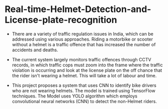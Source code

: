 # Real-time-Helmet-Detection-and-License-plate-recognition

- There are a variety of traffic regulation issues in India, which can be addressed using various approaches. Riding a motorbike or scooter without a helmet is a traffic offence that has increased the number of accidents and deaths.

- The current system largely monitors traffic offences through CCTV records, in which traffic cops must zoom into the frame where the traffic violation is occurring and look at the license plate on the off chance that the rider isn't wearing a helmet. This will take a lot of labour and time.

- This project proposes a system that uses CNN to identify bike drivers who are not wearing helmets. The model is trained using TensorFlow techniques. The Model uses YOLO algorithm which employs convolutional neural networks (CNN) to detect the non-Helmet riders.
